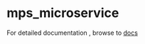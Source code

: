 
# mps_microservice

For detailed documentation , browse to [docs](https://pages.github.impcloud.net/Danger-Bay/MPS_MicroService)